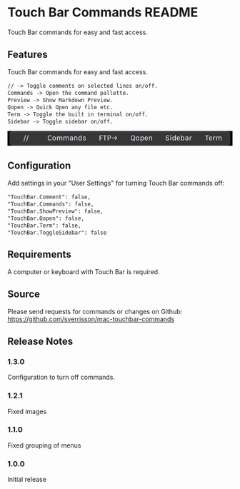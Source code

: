 # Touch Bar Commands README

Touch Bar commands for easy and fast access.

## Features

Touch Bar commands for easy and fast access. 
```
// -> Toggle comments on selected lines on/off.
Commands -> Open the command pallette.
Preview -> Show Markdown Preview.
Qopen -> Quick Open any file etc.
Term -> Toggle the built in terminal on/off.
Sidebar -> Toggle sidebar on/off.
```

![Touch Bar with commands](https://github.com/sverrisson/mac-touchbar-commands/blob/master/src/images/TouchBarCommands.png?raw=true "Touch Bar with commands")

## Configuration

Add settings in your "User Settings" for turning Touch Bar commands off:
```
"TouchBar.Comment": false,
"TouchBar.Commands": false,
"TouchBar.ShowPreview": false,
"TouchBar.Qopen": false,
"TouchBar.Term": false,
"TouchBar.ToggleSidebar": false
```

## Requirements

A computer or keyboard with Touch Bar is required.

## Source

Please send requests for commands or changes on Github: https://github.com/sverrisson/mac-touchbar-commands

## Release Notes

### 1.3.0

Configuration to turn off commands.

### 1.2.1

Fixed images

### 1.1.0

Fixed grouping of menus

### 1.0.0

Initial release
